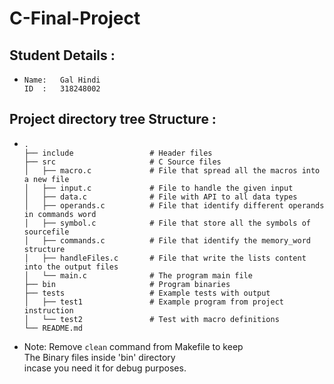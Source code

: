 # C-Final-Project

## Student Details :

- ```
  Name:   Gal Hindi
  ID  :   318248002
  ```

## Project directory tree Structure :

-
    ```
    .
    ├── include                 # Header files
    ├── src                     # C Source files
    │   ├── macro.c             # File that spread all the macros into a new file
    │   ├── input.c             # File to handle the given input
    │   ├── data.c              # File with API to all data types
    │   ├── operands.c          # File that identify different operands in commands word
    │   ├── symbol.c            # File that store all the symbols of sourcefile
    │   ├── commands.c          # File that identify the memory_word structure
    │   ├── handleFiles.c       # File that write the lists content into the output files
    │   └── main.c              # The program main file
    ├── bin                     # Program binaries
    ├── tests                   # Example tests with output
    │   ├── test1               # Example program from project instruction
    │   └── test2               # Test with macro definitions
    └── README.md
    ```
- Note: Remove ```clean``` command from Makefile to keep\
    The Binary files inside 'bin' directory\
    incase you need it for debug purposes.